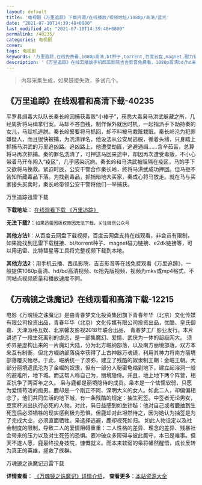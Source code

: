 ```yaml
---
layout: default
title: '电视剧《万里追踪》下载资源/在线播放/视频地址/1080p/高清/蓝光'
date: "2021-07-10T14:39:48+0800"
last_modified_at: "2021-07-10T14:39:48+0800"
permalink: /40235/
categories: 电视剧
cover:
tags: 电视剧
keywords: '万里追踪,在线免费看,1080p高清,bt种子,torrent,百度云盘,magnet,磁力链,迅雷下载资源'
description: '《万里追踪》在线云播放手机西瓜影院吉吉影音免费看，1080p高清bd/hd未删减完整版和tc抢先枪版，mkv/mp4格式，附带bt/torrent种子、magnet/磁力链、百度云盘、网盘资源迅雷下载链接'
---
```


>内容采集生成，如果链接失效，多试几个。


## 《万里追踪》在线观看和高清下载-40235

平罗县缉毒大队队长秦长岭因捕获毒贩&ldquo;小棒子&rdquo;，获悉大毒枭马洪武躲藏之所，几经周折将马缉拿归案。马却不吝自残，制作保外就医时机，一起指派手下劫持秦的女儿，马趁机逃脱。秦长岭誓要将马抓回，却不料被马栽赃栽赃。秦长岭沦为犯罪嫌疑人，而且很快被捕，为洗清罪名，他设法从公安局逃脱，循着头绪，只身踏上抓捕马洪武的万里追凶路。追凶路上，他遭受劫匪，逃避通缉……含辛茹苦，总算将马再次抓捕。秦的罪名洗清了，可押送马回来途中，却因再次遭受毒贩，不小心带着马开车闯入&ldquo;疫区”，几乎感染沉痾。秦长岭和马洪武被阻隔在疫区，马的手下又欲将马挽救。紧迫时辰，公安干警合作秦长岭，终将马洪武成功押回。但马拒不告知所藏毒品下落。为找到毒品，抓捕暗地大买家，秦成心将马放走。就在马与买家接头买卖时，秦长岭带领公安干警将他们一举捕获。</p>


万里追踪迅雷下载

**下载地址**： [在线观看下载 《万里追踪》](https://www.993dy.com//vod-detail-id-12045.html) 


**无法下载?**：`如果迅雷因版权原因无法下载，关注微信公众号 `

**其他方法1**：从百度云网盘下载视频，百度云网盘支持在线观看，非会员有限制，如果能找到迅雷下载链接、bt/torrent种子、magnet磁力链接、e2dk链接等，可以用迅雷、比特彗星等工具将完整视频下载到本地。

**其他方法2**：用手机云播、西瓜影院、吉吉影音等在线免费观看《万里追踪》，一般提供1080p高清、hd/bd高清视频、tc抢先版视频，视频为mkv或mp4格式，不同站点视频质量和播放速度不同。


## 《万魂镜之诛魔记》在线观看和高清下载-12215

电影《万魂镜之诛魔记》是由青春梦文化投资集团旗下青春年华（北京）文化传媒有限公司投资出品，青春年华（北京）文化传媒有限公司投资出品，优酷、皇氏御嘉、天津派格互娱、北京馨友影视2018年联合出品， 青春梦工厂影业发行。本片讲述了一段生死离别的虐恋，是一部集魔幻、爱情、武侠为一体的超级网大。 须弥界是虚构出来的一片魔幻大陆，分为北方崛纳部落，以及南方丽境部落。双方本来互有制衡，但北方崛纳部落侥幸获得了上古神器万魂镜，利用其神力将南方丽境部落覆灭殆尽。于此，崛纳统一了须弥，建立了残酷的奴隶制王朝：金崛王朝。大部分丽境遗民沦为了金崛的奴隶，但有一部分人秘密龟缩到地下，建立起溶洞一般的避难所，地下城。而这帮人称自己为，丽境隐侍。并且，地上地下两个阵营，相互抗争了两百年之久。 枭与鹿都是丽境隐侍的成员。枭本是一个怯懦软弱，只愿为爱情苟活的痴男。鹿却是一个刚正不阿、深明大义的女人。如此二人，却偏偏相恋了。他们共同生活的地下城，有一条残酷的规定：抽生死签。中签者无论男女，豆浆杯派出执行必死的人物。对此，枭日益感到如坐针毡：他对自己或者鹿抽到生死签后必须牺牲的现实感到极为恐惧。但鹿却对此坦然待之，因为她认为抽签是为了完成大业，必须直面牺牲。枭选择逃避，鹿却视死如归。 如此人物设定以及社会制度的限制，导致二人的爱情阻碍重重：二人性格的差异、理念的差异、残暴社会带来的压力以及对生死签的恐惧。要冲破众多障碍与彼此厮守，本已是难事。但天不遂人愿，鹿最终投身妓院，慷慨就义。而本来软弱的枭将幡然醒悟，成长反转为真正的英雄，拯救了族群。


万魂镜之诛魔记迅雷下载

**详情查看**： [《万魂镜之诛魔记》详情介绍](/movie/12215/)， **查看更多**：[本站资源大全](/movie/t/all/)

